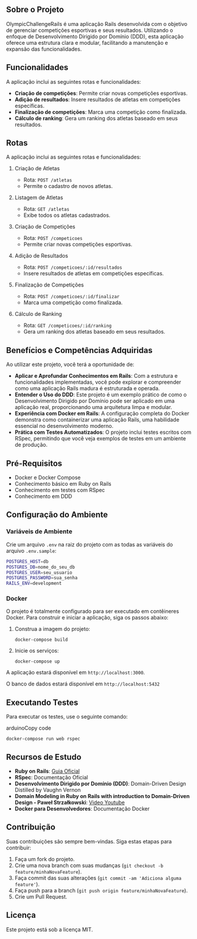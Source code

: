 Sobre o Projeto
---------------

OlympicChallengeRails é uma aplicação Rails desenvolvida com o objetivo de gerenciar competições esportivas e seus resultados. Utilizando o enfoque de Desenvolvimento Dirigido por Domínio (DDD), esta aplicação oferece uma estrutura clara e modular, facilitando a manutenção e expansão das funcionalidades.

Funcionalidades
---------------

A aplicação inclui as seguintes rotas e funcionalidades:

-   **Criação de competições**: Permite criar novas competições esportivas.
-   **Adição de resultados**: Insere resultados de atletas em competições específicas.
-   **Finalização de competições**: Marca uma competição como finalizada.
-   **Cálculo de ranking**: Gera um ranking dos atletas baseado em seus resultados.

Rotas
-----------------------

A aplicação inclui as seguintes rotas e funcionalidades:

1.  Criação de Atletas

    -   Rota: `POST /atletas`
    -   Permite o cadastro de novos atletas.
2.  Listagem de Atletas

    -   Rota: `GET /atletas`
    -   Exibe todos os atletas cadastrados.
3.  Criação de Competições

    -   Rota: `POST /competicoes`
    -   Permite criar novas competições esportivas.
4.  Adição de Resultados

    -   Rota: `POST /competicoes/:id/resultados`
    -   Insere resultados de atletas em competições específicas.
5.  Finalização de Competições

    -   Rota: `POST /competicoes/:id/finalizar`
    -   Marca uma competição como finalizada.
6.  Cálculo de Ranking

    -   Rota: `GET /competicoes/:id/ranking`
    -   Gera um ranking dos atletas baseado em seus resultados.

Benefícios e Competências Adquiridas
------------------------------------

Ao utilizar este projeto, você terá a oportunidade de:

-   **Aplicar e Aprofundar Conhecimentos em Rails**: Com a estrutura e funcionalidades implementadas, você pode explorar e compreender como uma aplicação Rails madura é estruturada e operada.
-   **Entender o Uso do DDD**: Este projeto é um exemplo prático de como o Desenvolvimento Dirigido por Domínio pode ser aplicado em uma aplicação real, proporcionando uma arquitetura limpa e modular.
-   **Experiência com Docker em Rails**: A configuração completa do Docker demonstra como containerizar uma aplicação Rails, uma habilidade essencial no desenvolvimento moderno.
-   **Prática com Testes Automatizados**: O projeto inclui testes escritos com RSpec, permitindo que você veja exemplos de testes em um ambiente de produção.

Pré-Requisitos
--------------

-   Docker e Docker Compose
-   Conhecimento básico em Ruby on Rails
-   Conhecimento em testes com RSpec
-   Conhecimento em DDD

Configuração do Ambiente
------------------------

### Variáveis de Ambiente

Crie um arquivo `.env` na raiz do projeto com as todas as variáveis do arquivo `.env.sample`:


```bash
POSTGRES_HOST=db
POSTGRES_DB=nome_do_seu_db
POSTGRES_USER=seu_usuario
POSTGRES_PASSWORD=sua_senha 
RAILS_ENV=development
```

### Docker

O projeto é totalmente configurado para ser executado em contêineres Docker. Para construir e iniciar a aplicação, siga os passos abaixo:

1.  Construa a imagem do projeto:

    `docker-compose build`

2.  Inicie os serviços:

    `docker-compose up`

A aplicação estará disponível em `http://localhost:3000`.

O banco de dados estará disponível em `http://localhost:5432`

Executando Testes
-----------------

Para executar os testes, use o seguinte comando:

arduinoCopy code

`docker-compose run web rspec`

Recursos de Estudo
------------------

-   **Ruby on Rails**: [Guia Oficial](https://guides.rubyonrails.org/)
-   **RSpec**: Documentação Oficial
-   **Desenvolvimento Dirigido por Domínio (DDD)**: Domain-Driven Design Distilled by Vaughn Vernon
-   **Domain Modeling in Ruby on Rails with introduction to Domain-Driven Design - Paweł Strzałkowski**: [Video Youtube](https://www.youtube.com/watch?v=94Atco5-tRQ)
-   **Docker para Desenvolvedores**: Documentação Docker

Contribuição
------------

Suas contribuições são sempre bem-vindas. Siga estas etapas para contribuir:

1.  Faça um fork do projeto.
2.  Crie uma nova branch com suas mudanças (`git checkout -b feature/minhaNovaFeature`).
3.  Faça commit das suas alterações (`git commit -am 'Adiciona alguma feature'`).
4.  Faça push para a branch (`git push origin feature/minhaNovaFeature`).
5.  Crie um Pull Request.

Licença
-------

Este projeto está sob a licença MIT.
